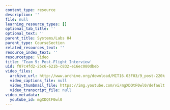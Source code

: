 ```yaml
---
content_type: resource
description: ''
file: null
learning_resource_types: []
optional_tab_title: ''
optional_text: ''
parent_title: Systems/Labs 04
parent_type: CourseSection
related_resources_text: ''
resource_index_text: ''
resourcetype: Video
title: 'Team 9: Post-Flight Interview'
uid: f87c4fd2-25c6-621b-c832-e16ec080dbeb
video_files:
  archive_url: http://www.archive.org/download/MIT16.03F03/9_post-220k.mp4
  video_captions_file: null
  video_thumbnail_file: https://img.youtube.com/vi/mgXDQtF0wl0/default.jpg
  video_transcript_file: null
video_metadata:
  youtube_id: mgXDQtF0wl0
---
```

